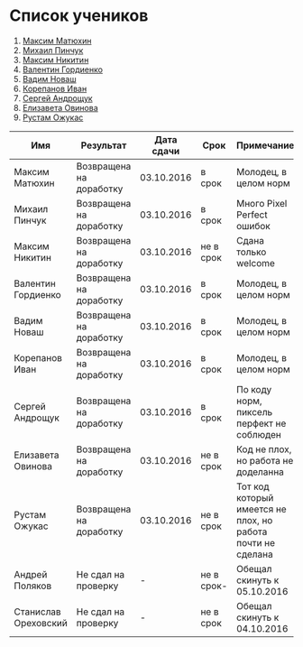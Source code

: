 # Список учеников
1. [Максим Матюхин](students/Matyhin.md) 
2. [Михаил Пинчук](students/Pinchuk.md) 
3. [Максим Никитин](students/Nikitin.md) 
4. [Валентин Гордиенко](students/Gordienko.md) 
5. [Вадим Новаш](students/Novash.md)
6. [Корепанов Иван](students/Korepanov.md)
7. [Сергей Андрощук](students/Androshyk.md)
8. [Елизавета Овинова](students/Ovinova.md)
9. [Рустам Ожукас](students/Ojukas.md)


| Имя  | Результат  | Дата сдачи   |  Срок | Примечание |
|---|---|---|---|---|
| Максим Матюхин  | Возвращена на доработку  | 03.10.2016  | в срок  | Молодец, в целом норм  |
| Михаил Пинчук  | Возвращена на доработку    |  03.10.2016  | в срок   | Много Pixel Perfect ошибок
| Максим Никитин  | Возвращена на доработку  | 03.10.2016   | не в срок  | Сдана только welcome |
| Валентин Гордиенко  | Возвращена на доработку  | 03.10.2016   |  в срок  | Молодец, в целом норм
| Вадим Новаш  | Возвращена на доработку  | 03.10.2016   |  в срок  | Молодец, в целом норм
| Корепанов Иван | Возвращена на доработку  | 03.10.2016   |  в срок  | Молодец, в целом норм
| Сергей Андрощук | Возвращена на доработку  | 03.10.2016   |  в срок  | По коду норм, пиксель перфект не соблюден 
| Елизавета Овинова | Возвращена на доработку  | 03.10.2016   |  не в срок  | Код не плох, но работа не доделанна   
| Рустам Ожукас | Возвращена на доработку  | 03.10.2016   |  не в срок  | Тот код который имеется не плох, но работа почти не сделана 
| Андрей Поляков | Не сдал на проверку  | - |  не в срок-  | Обещал скинуть к 05.10.2016
| Станислав Ореховский| Не сдал на проверку  | - |  не в срок | Обещал скинуть к 04.10.2016
